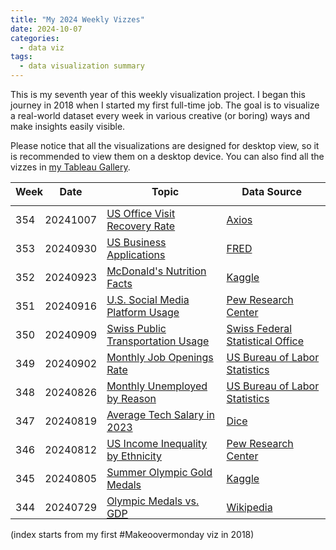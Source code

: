 ```yaml
---
title: "My 2024 Weekly Vizzes"
date: 2024-10-07
categories:
  - data viz
tags:
  - data visualization summary
---
```


This is my seventh year of this weekly visualization project. I began this journey in 2018 when I started my first full-time job. The goal is to visualize a real-world dataset every week in various creative (or boring) ways and make insights easily visible.  

Please notice that all the visualizations are designed for desktop view, so it is recommended to view them on a desktop device. You can also find all the vizzes in [my Tableau Gallery](https://public.tableau.com/profile/yu.dong#!/).  


<table>
<thead style="display:block;width:100%;">
<tr style="display:block;">
<th align="left" width="5%">Week</th>
<th width="15%">Date</th>
<th width="50%">Topic</th>
<th align="left" width="30%">Data Source</th>
</tr>
</thead>
<tbody style="display:block;height:500px;overflow:auto;width:100%;">
<tr>
<td align="left">354</td>
<td>20241007</td>
<td><a href="https://yudong-94.github.io/personal-website/data%20viz/WeeklyViz20241007">US Office Visit Recovery Rate</a></td>
<td align="left"><a href="https://www.axios.com/2024/08/22/office-work-wfh-remote-pandemic">Axios</a></td>
</tr>
<tr>
<td align="left">353</td>
<td>20240930</td>
<td><a href="https://yudong-94.github.io/personal-website/data%20viz/WeeklyViz20240930">US Business Applications</a></td>
<td align="left"><a href="https://fred.stlouisfed.org/series/BABATOTALSAUS">FRED</a></td>
</tr>
<tr>
<td align="left">352</td>
<td>20240923</td>
<td><a href="https://yudong-94.github.io/personal-website/data%20viz/WeeklyViz20240923">McDonald's Nutrition Facts</a></td>
<td align="left"><a href="https://www.kaggle.com/datasets/joebeachcapital/fast-food/data">Kaggle</a></td>
</tr>
<tr>
<td align="left">351</td>
<td>20240916</td>
<td><a href="https://yudong-94.github.io/personal-website/data%20viz/WeeklyViz20240916">U.S. Social Media Platform Usage</a></td>
<td align="left"><a href="https://www.pewresearch.org/internet/fact-sheet/social-media/?tabItem=4e4f05f3-58a4-4fc5-aab6-58b37a6dcb63">Pew Research Center</a></td>
</tr>
<tr>
<td align="left">350</td>
<td>20240909</td>
<td><a href="https://yudong-94.github.io/personal-website/data%20viz/WeeklyViz20240909">Swiss Public Transportation Usage</a></td>
<td align="left"><a href="https://www.bfs.admin.ch/bfs/en/home/statistics/mobility-transport/cross-sectional-topics/public-transport.html">Swiss Federal Statistical Office</a></td>
</tr>
<tr>
<td align="left">349</td>
<td>20240902</td>
<td><a href="https://yudong-94.github.io/personal-website/data%20viz/WeeklyViz20240902">Monthly Job Openings Rate</a></td>
<td align="left"><a href="https://www.bls.gov/opub/ted/2024/job-openings-rate-at-4-9-percent-in-june-2024.htm">US Bureau of Labor Statistics</a></td>
</tr>
<tr>
<td align="left">348</td>
<td>20240826</td>
<td><a href="https://yudong-94.github.io/personal-website/data%20viz/WeeklyViz20240826">Monthly Unemployed by Reason</a></td>
<td align="left"><a href="https://www.bls.gov/opub/ted/2024/number-of-unemployed-on-temporary-layoff-increased-by-249000-in-july-2024.htm">US Bureau of Labor Statistics</a></td>
</tr>
<tr>
<td align="left">347</td>
<td>20240819</td>
<td><a href="https://yudong-94.github.io/personal-website/data%20viz/WeeklyViz20240819">Average Tech Salary in 2023</a></td>
<td align="left"><a href="https://www.dice.com/technologists/ebooks/tech-salary-report/salary-trends.html#Tech-Salary-Trends">Dice</a></td>
</tr>
<tr>
<td align="left">346</td>
<td>20240812</td>
<td><a href="https://yudong-94.github.io/personal-website/data%20viz/WeeklyViz20240812">US Income Inequality by Ethnicity</a></td>
<td align="left"><a href="https://www.pewresearch.org/social-trends/2018/07/12/income-inequality-in-the-u-s-is-rising-most-rapidly-among-asians/">Pew Research Center</a></td>
</tr>
<tr>
<td align="left">345</td>
<td>20240805</td>
<td><a href="https://yudong-94.github.io/personal-website/data%20viz/WeeklyViz20240805">Summer Olympic Gold Medals</a></td>
<td align="left"><a href="https://www.kaggle.com/datasets/ramontanoeiro/summer-olympic-medals-1986-2020">Kaggle</a></td>
</tr>
<tr>
<td align="left">344</td>
<td>20240729</td>
<td><a href="https://yudong-94.github.io/personal-website/data%20viz/WeeklyViz20240729">Olympic Medals vs. GDP</a></td>
<td align="left"><a href="https://en.wikipedia.org/wiki/All-time_Olympic_Games_medal_table">Wikipedia</a></td>
</tr>
<tr>
<td align="left">343</td>
<td>20240722</td>
<td><a href="https://yudong-94.github.io/personal-website/data%20viz/WeeklyViz20240722">Multi-entry Schengen Visa Rate</a></td>
<td align="left"><a href="https://home-affairs.ec.europa.eu/policies/schengen-borders-and-visa/visa-policy/short-stay-visas-issued-schengen-countries_en">European Commission</a></td>
</tr>
<tr>
<td align="left">342</td>
<td>20240715</td>
<td><a href="https://yudong-94.github.io/personal-website/data%20viz/WeeklyViz20240715">% People Working at Home by Education Level</a></td>
<td align="left"><a href="https://www.bls.gov/opub/ted/2024/35-percent-of-employed-people-did-some-or-all-of-their-work-at-home-on-days-they-worked-in-2023.htm">US Bureau of Labor Statistics</a></td>
</tr>
<tr>
<td align="left">341</td>
<td>20240708</td>
<td><a href="https://yudong-94.github.io/personal-website/data%20viz/WeeklyViz20240708">US Monthly Electricity Generation</a></td>
<td align="left"><a href="https://www.eia.gov/electricity/data/browser/">U.S. Energy Information Administration</a></td>
</tr>
<tr>
<td align="left">340</td>
<td>20240701</td>
<td><a href="https://yudong-94.github.io/personal-website/data%20viz/WeeklyViz20240701">Desktop vs. Mobile vs. Tablet Market Share 2010 - 2023</a></td>
<td align="left"><a href="https://gs.statcounter.com/platform-market-share/desktop-mobile-tablet-console/united-states-of-america#quarterly-201001-202402">statcounter</a></td>
</tr>
<tr>
<td align="left">339</td>
<td>20240624</td>
<td><a href="https://yudong-94.github.io/personal-website/data%20viz/WeeklyViz20240624">Worldwide Access to Electricity</a></td>
<td align="left"><a href="https://data.worldbank.org/indicator/EG.ELC.ACCS.ZS">World Bank</a></td>
</tr>
<tr>
<td align="left">338</td>
<td>20240617</td>
<td><a href="https://yudong-94.github.io/personal-website/data%20viz/WeeklyViz20240617">US Transportation Habits</a></td>
<td align="left"><a href="https://today.yougov.com/travel/articles/48782-how-americans-feel-about-walking-driving-and-other-transit">YouGov</a></td>
</tr>
<tr>
<td align="left">337</td>
<td>20240610</td>
<td><a href="https://yudong-94.github.io/personal-website/data%20viz/WeeklyViz20240610">My Favorite Visualization Topics</a></td>
<td align="left"><a href="https://yudong-94.github.io/personal-website/blog/VizSummaryWithGPT/">My blog :)</a></td>
</tr>
<tr>
<td align="left">336</td>
<td>20240603</td>
<td><a href="https://yudong-94.github.io/personal-website/data%20viz/WeeklyViz20240603">My Favorite Visualization Types</a></td>
<td align="left"><a href="https://yudong-94.github.io/personal-website/blog/VizSummaryWithGPT/">My blog :)</a></td>
</tr>
<tr>
<td align="left">335</td>
<td>20240527</td>
<td><a href="https://yudong-94.github.io/personal-website/data%20viz/WeeklyViz20240527">Top-Rated Mobile Games</a></td>
<td align="left"><a href="https://www.kaggle.com/datasets/dem0nking/mobile-games-android-and-ios-rating-dataset">Kaggle</a></td>
</tr>
<tr>
<td align="left">334</td>
<td>20240520</td>
<td><a href="https://yudong-94.github.io/personal-website/data%20viz/WeeklyViz20240520">French People's Confidence in Paris Olympics</a></td>
<td align="left"><a href="https://blog.datawrapper.de/public-confidence-paris-olympics/">Datawrapper</a></td>
</tr>
<tr>
<td align="left">333</td>
<td>20240513</td>
<td><a href="https://yudong-94.github.io/personal-website/data%20viz/WeeklyViz20240513">Median Weekly Earnings 24Q1</a></td>
<td align="left"><a href="https://www.bls.gov/opub/ted/2024/median-weekly-earnings-1227-for-men-1021-for-women-first-quarter-2024.htm">US Bureau of Labor Statistics</a></td>
</tr>
<tr>
<td align="left">332</td>
<td>20240506</td>
<td><a href="https://yudong-94.github.io/personal-website/data%20viz/WeeklyViz20240506">Visitor Arrivals to Japan Yearly 1964-2023</a></td>
<td align="left"><a href="https://statistics.jnto.go.jp/en/graph/#graph--Breakdown--by--number--of--visits">Japanese Tourism Statistics</a></td>
</tr>
<tr>
<td align="left">331</td>
<td>20240429</td>
<td><a href="https://yudong-94.github.io/personal-website/data%20viz/WeeklyViz20240429">Foreign Tourists to Japan by Number of Visits</a></td>
<td align="left"><a href="https://statistics.jnto.go.jp/en/graph/#graph--Breakdown--by--number--of--visits">Japanese Tourism Statistics</a></td>
</tr>
<tr>
<td align="left">330</td>
<td>20240422</td>
<td><a href="https://yudong-94.github.io/personal-website/data%20viz/WeeklyViz20240422">New Business 1-Year Survival Rates</a></td>
<td align="left"><a href="https://www.bls.gov/opub/ted/2024/1-year-survival-rates-for-new-business-establishments-by-year-and-location.htm">US Bureau of Labor Statistics</a></td>
</tr>
<tr>
<td align="left">329</td>
<td>20240415</td>
<td><a href="https://yudong-94.github.io/personal-website/data%20viz/WeeklyViz20240415">Pending Employment-based Immigration Petitions</a></td>
<td align="left"><a href="https://www.uscis.gov/tools/reports-and-studies#:~:text=Reports%20on%20Employment%20Based%20Immigration">USCIS</a></td>
</tr>
<tr>
<td align="left">328</td>
<td>20240408</td>
<td><a href="https://yudong-94.github.io/personal-website/data%20viz/WeeklyViz20240408">US Recorded Music Revenue</a></td>
<td align="left"><a href="https://www.riaa.com/u-s-sales-database/">The Recording Industry Association of America</a></td>
</tr>
<tr>
<td align="left">327</td>
<td>20240401</td>
<td><a href="https://yudong-94.github.io/personal-website/data%20viz/WeeklyViz20240401">Household Income Needed to Afford a Mortgage</a></td>
<td align="left"><a href="https://zillow.mediaroom.com/2024-02-29-Home-buyers-need-to-earn-47,000-more-than-in-2020#Closed">Zillow</a></td>
</tr>
<tr>
<td align="left">326</td>
<td>20240325</td>
<td><a href="https://yudong-94.github.io/personal-website/data%20viz/WeeklyViz20240325">Bay Area Information Industry Employment</a></td>
<td align="left"><a href="https://data.ca.gov/dataset/current-employment-statistics-ces-2/resource/98b69522-557e-464a-a2be-4226df433da1">California Open Data Portal</a></td>
</tr>
<tr>
<td align="left">325</td>
<td>20240318</td>
<td><a href="https://yudong-94.github.io/personal-website/data%20viz/WeeklyViz20240318">US Median Income by Sex and Race</a></td>
<td align="left"><a href="https://www.census.gov/data/tables/time-series/demo/income-poverty/historical-income-people.html">US Census Bureau</a></td>
</tr>
<tr>
<td align="left">324</td>
<td>20240311</td>
<td><a href="https://yudong-94.github.io/personal-website/data%20viz/WeeklyViz20240311">Job Postings on Indeed</a></td>
<td align="left"><a href="https://fred.stlouisfed.org/series/IHLIDXUS">FRED</a></td>
</tr>
<tr>
<td align="left">323</td>
<td>20240304</td>
<td><a href="https://yudong-94.github.io/personal-website/data%20viz/WeeklyViz20240304">Female Teachers Percentage</a></td>
<td align="left"><a href="https://www.kaggle.com/datasets/carloscll/percentage-of-female-teachers-unesco">UNESCO</a></td>
</tr>
<tr>
<td align="left">322</td>
<td>20240226</td>
<td><a href="https://yudong-94.github.io/personal-website/data%20viz/WeeklyViz20240226">International Visitors to Japan</a></td>
<td align="left"><a href="https://statistics.jnto.go.jp/en/graph/#graph--inbound--travelers--transition">Japan National Tourism Organization</a></td>
</tr>
<tr>
<td align="left">321</td>
<td>20240219</td>
<td><a href="https://yudong-94.github.io/personal-website/data%20viz/WeeklyViz20240219">Travel Accommodation Revenue Share</a></td>
<td align="left"><a href="https://www.statista.com/chart/31748/">Statista</a></td>
</tr>
<tr>
<td align="left">320</td>
<td>20240212</td>
<td><a href="https://yudong-94.github.io/personal-website/data%20viz/WeeklyViz20240212">USCIS Median Processing Time</a></td>
<td align="left"><a href="https://egov.uscis.gov/processing-times/historic-pt">USCIS</a></td>
</tr>
<tr>
<td align="left">319</td>
<td>20240205</td>
<td><a href="https://yudong-94.github.io/personal-website/data%20viz/WeeklyViz20240205">Zillow Home Value Index 2000-2023</a></td>
<td align="left"><a href="https://www.zillow.com/research/data/">Zillow</a></td>
</tr>
<tr>
<td align="left">318</td>
<td>20240129</td>
<td><a href="https://yudong-94.github.io/personal-website/data%20viz/WeeklyViz20240129">The Most Popular Hotel Brands</a></td>
<td align="left"><a href="https://today.yougov.com/ratings/travel/popularity/hotel-brands/all">YouGov</a></td>
</tr>
<tr>
<td align="left">317</td>
<td>20240122</td>
<td><a href="https://yudong-94.github.io/personal-website/data%20viz/WeeklyViz20240122">Americans' New Year Resolutions</a></td>
<td align="left"><a href="https://today.yougov.com/society/articles/48233-what-are-americans-new-years-resolutions-for-2024-poll">YouGov</a></td>
</tr>
<tr>
<td align="left">316</td>
<td>20240115</td>
<td><a href="https://yudong-94.github.io/personal-website/data%20viz/WeeklyViz20240115">Anime Rating Jan 2024</a></td>
<td align="left"><a href="https://www.kaggle.com/datasets/duongtruongbinh/manga-and-anime-dataset">MyAnimeList</a></td>
</tr>
<tr>
<td align="left">315</td>
<td>20240108</td>
<td><a href="https://yudong-94.github.io/personal-website/data%20viz/WeeklyViz20240108">Operating System Market Share 2009-2023</a></td>
<td align="left"><a href="https://www.kaggle.com/datasets/michau96/operating-system-market-2009-2023">Statcounter</a></td>
</tr>
<tr>
<td align="left">314</td>
<td>20240101</td>
<td><a href="https://yudong-94.github.io/personal-website/data%20viz/WeeklyViz20240101">SFPD Stops 2018-2023</a></td>
<td align="left"><a href="https://www.kaggle.com/datasets/asaniczka/san-francisco-police-stop-data-2018-2023">DataSF</a></td>
</tr>
</tbody>
</table>

(index starts from my first #Makeoovermonday viz in 2018)
